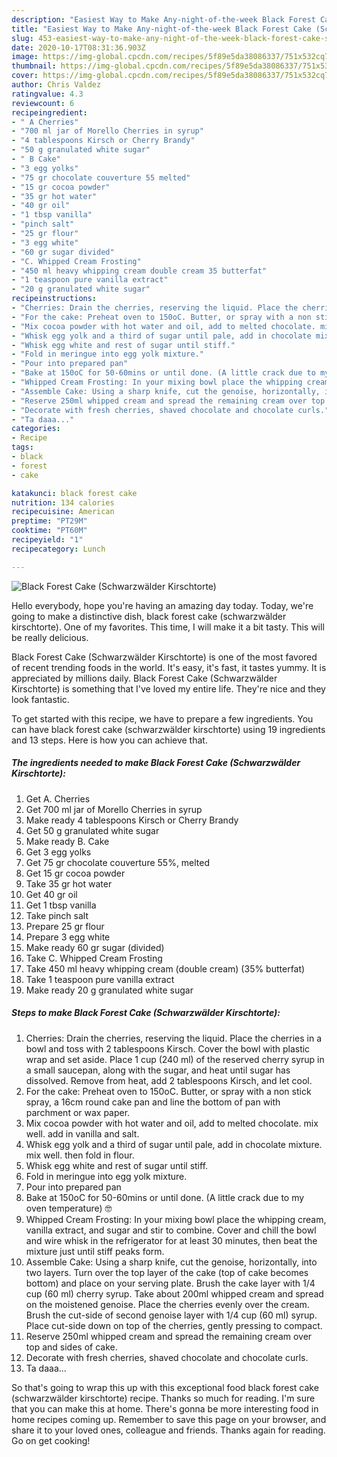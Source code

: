 ```yaml
---
description: "Easiest Way to Make Any-night-of-the-week Black Forest Cake (Schwarzwälder Kirschtorte)"
title: "Easiest Way to Make Any-night-of-the-week Black Forest Cake (Schwarzwälder Kirschtorte)"
slug: 453-easiest-way-to-make-any-night-of-the-week-black-forest-cake-schwarzwalder-kirschtorte
date: 2020-10-17T08:31:36.903Z
image: https://img-global.cpcdn.com/recipes/5f89e5da38086337/751x532cq70/black-forest-cake-schwarzwalder-kirschtorte-recipe-main-photo.jpg
thumbnail: https://img-global.cpcdn.com/recipes/5f89e5da38086337/751x532cq70/black-forest-cake-schwarzwalder-kirschtorte-recipe-main-photo.jpg
cover: https://img-global.cpcdn.com/recipes/5f89e5da38086337/751x532cq70/black-forest-cake-schwarzwalder-kirschtorte-recipe-main-photo.jpg
author: Chris Valdez
ratingvalue: 4.3
reviewcount: 6
recipeingredient:
- " A Cherries"
- "700 ml jar of Morello Cherries in syrup"
- "4 tablespoons Kirsch or Cherry Brandy"
- "50 g granulated white sugar"
- " B Cake"
- "3 egg yolks"
- "75 gr chocolate couverture 55 melted"
- "15 gr cocoa powder"
- "35 gr hot water"
- "40 gr oil"
- "1 tbsp vanilla"
- "pinch salt"
- "25 gr flour"
- "3 egg white"
- "60 gr sugar divided"
- "C. Whipped Cream Frosting"
- "450 ml heavy whipping cream double cream 35 butterfat"
- "1 teaspoon pure vanilla extract"
- "20 g granulated white sugar"
recipeinstructions:
- "Cherries: Drain the cherries, reserving the liquid. Place the cherries in a bowl and toss with 2 tablespoons Kirsch. Cover the bowl with plastic wrap and set aside. Place 1 cup (240 ml) of the reserved cherry syrup in a small saucepan, along with the sugar, and heat until sugar has dissolved. Remove from heat, add 2 tablespoons Kirsch, and let cool."
- "For the cake: Preheat oven to 150oC. Butter, or spray with a non stick spray, a 16cm round cake pan and line the bottom of pan with parchment or wax paper."
- "Mix cocoa powder with hot water and oil, add to melted chocolate. mix well. add in vanilla and salt."
- "Whisk egg yolk and a third of sugar until pale, add in chocolate mixture. mix well. then fold in flour."
- "Whisk egg white and rest of sugar until stiff."
- "Fold in meringue into egg yolk mixture."
- "Pour into prepared pan"
- "Bake at 150oC for 50-60mins or until done. (A little crack due to my oven temperature) 🤓"
- "Whipped Cream Frosting: In your mixing bowl place the whipping cream, vanilla extract, and sugar and stir to combine. Cover and chill the bowl and wire whisk in the refrigerator for at least 30 minutes, then beat the mixture just until stiff peaks form."
- "Assemble Cake: Using a sharp knife, cut the genoise, horizontally, into two layers. Turn over the top layer of the cake (top of cake becomes bottom) and place on your serving plate. Brush the cake layer with 1/4 cup (60 ml) cherry syrup. Take about 200ml whipped cream and spread on the moistened genoise. Place the cherries evenly over the cream. Brush the cut-side of second genoise layer with 1/4 cup (60 ml) syrup. Place cut-side down on top of the cherries, gently pressing to compact."
- "Reserve 250ml whipped cream and spread the remaining cream over top and sides of cake."
- "Decorate with fresh cherries, shaved chocolate and chocolate curls."
- "Ta daaa..."
categories:
- Recipe
tags:
- black
- forest
- cake

katakunci: black forest cake 
nutrition: 134 calories
recipecuisine: American
preptime: "PT29M"
cooktime: "PT60M"
recipeyield: "1"
recipecategory: Lunch

---
```



![Black Forest Cake (Schwarzwälder Kirschtorte)](https://img-global.cpcdn.com/recipes/5f89e5da38086337/751x532cq70/black-forest-cake-schwarzwalder-kirschtorte-recipe-main-photo.jpg)

Hello everybody, hope you're having an amazing day today. Today, we're going to make a distinctive dish, black forest cake (schwarzwälder kirschtorte). One of my favorites. This time, I will make it a bit tasty. This will be really delicious.

Black Forest Cake (Schwarzwälder Kirschtorte) is one of the most favored of recent trending foods in the world. It's easy, it's fast, it tastes yummy. It is appreciated by millions daily. Black Forest Cake (Schwarzwälder Kirschtorte) is something that I've loved my entire life. They're nice and they look fantastic.




To get started with this recipe, we have to prepare a few ingredients. You can have black forest cake (schwarzwälder kirschtorte) using 19 ingredients and 13 steps. Here is how you can achieve that.

<!--inarticleads1-->

##### The ingredients needed to make Black Forest Cake (Schwarzwälder Kirschtorte):

1. Get  A. Cherries
1. Get 700 ml jar of Morello Cherries in syrup
1. Make ready 4 tablespoons Kirsch or Cherry Brandy
1. Get 50 g granulated white sugar
1. Make ready  B. Cake
1. Get 3 egg yolks
1. Get 75 gr chocolate couverture 55%, melted
1. Get 15 gr cocoa powder
1. Take 35 gr hot water
1. Get 40 gr oil
1. Get 1 tbsp vanilla
1. Take pinch salt
1. Prepare 25 gr flour
1. Prepare 3 egg white
1. Make ready 60 gr sugar (divided)
1. Take C. Whipped Cream Frosting
1. Take 450 ml heavy whipping cream (double cream) (35% butterfat)
1. Take 1 teaspoon pure vanilla extract
1. Make ready 20 g granulated white sugar




<!--inarticleads2-->

##### Steps to make Black Forest Cake (Schwarzwälder Kirschtorte):

1. Cherries: Drain the cherries, reserving the liquid. Place the cherries in a bowl and toss with 2 tablespoons Kirsch. Cover the bowl with plastic wrap and set aside. Place 1 cup (240 ml) of the reserved cherry syrup in a small saucepan, along with the sugar, and heat until sugar has dissolved. Remove from heat, add 2 tablespoons Kirsch, and let cool.
1. For the cake: Preheat oven to 150oC. Butter, or spray with a non stick spray, a 16cm round cake pan and line the bottom of pan with parchment or wax paper.
1. Mix cocoa powder with hot water and oil, add to melted chocolate. mix well. add in vanilla and salt.
1. Whisk egg yolk and a third of sugar until pale, add in chocolate mixture. mix well. then fold in flour.
1. Whisk egg white and rest of sugar until stiff.
1. Fold in meringue into egg yolk mixture.
1. Pour into prepared pan
1. Bake at 150oC for 50-60mins or until done. (A little crack due to my oven temperature) 🤓
1. Whipped Cream Frosting: In your mixing bowl place the whipping cream, vanilla extract, and sugar and stir to combine. Cover and chill the bowl and wire whisk in the refrigerator for at least 30 minutes, then beat the mixture just until stiff peaks form.
1. Assemble Cake: Using a sharp knife, cut the genoise, horizontally, into two layers. Turn over the top layer of the cake (top of cake becomes bottom) and place on your serving plate. Brush the cake layer with 1/4 cup (60 ml) cherry syrup. Take about 200ml whipped cream and spread on the moistened genoise. Place the cherries evenly over the cream. Brush the cut-side of second genoise layer with 1/4 cup (60 ml) syrup. Place cut-side down on top of the cherries, gently pressing to compact.
1. Reserve 250ml whipped cream and spread the remaining cream over top and sides of cake.
1. Decorate with fresh cherries, shaved chocolate and chocolate curls.
1. Ta daaa...




So that's going to wrap this up with this exceptional food black forest cake (schwarzwälder kirschtorte) recipe. Thanks so much for reading. I'm sure that you can make this at home. There's gonna be more interesting food in home recipes coming up. Remember to save this page on your browser, and share it to your loved ones, colleague and friends. Thanks again for reading. Go on get cooking!
